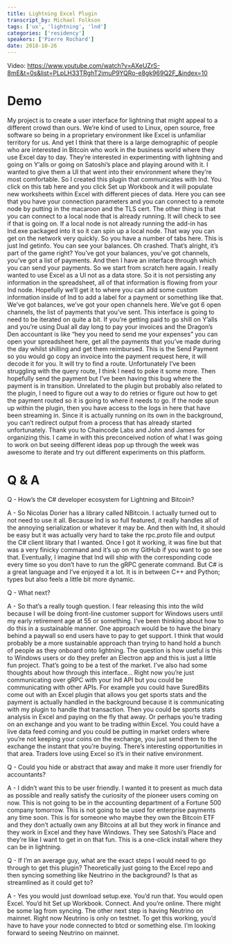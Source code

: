 ```yaml
---
title: Lightning Excel Plugin 
transcript_by: Michael Folkson
tags: ['ux', 'lightning', 'lnd']
categories: ['residency']
speakers: ['Pierre Rochard']
date: 2018-10-26
---
```


Video: <https://www.youtube.com/watch?v=AXeUZrS-8mE&t=0s&list=PLpLH33TRghT2jmuP9YQRo-e8gk969Q2F_&index=10>


# Demo

My project is to create a user interface for lightning that might appeal to a different crowd than ours. We’re kind of used to Linux, open source, free software so being in a proprietary environment like Excel is unfamiliar territory for us. And yet I think that there is a large demographic of people who are interested in Bitcoin who work in the business world where they use Excel day to day. They’re interested in experimenting with lightning and going on Y’alls or going on Satoshi’s place and playing around with it. I wanted to give them a UI that went into their environment where they’re most comfortable. So I created this plugin that communicates with lnd. You click on this tab here and you click Set up Workbook and it will populate new worksheets within Excel with different pieces of data. Here you can see that you have your connection parameters and you can connect to a remote node by putting in the macaroon and the TLS cert. The other thing is that you can connect to a local node that is already running. It will check to see if that is going on. If a local node is not already running the add-in has lnd.exe packaged into it so it can spin up a local node. That way you can get on the network very quickly. So you have a number of tabs here. This is just lnd getinfo. You can see your balances. Oh crashed. That’s alright, it’s part of the game right? You’ve got your balances, you’ve got channels, you’ve got a list of payments. And then I have an interface through which you can send your payments. So we start from scratch here again. I really wanted to use Excel as a UI not as a data store. So it is not persisting any information in the spreadsheet, all of that information is flowing from your lnd node. Hopefully we’ll get it to where you can add some custom information inside of lnd to add a label for a payment or something like that. We’ve got balances, we’ve got your open channels here. We’ve got 6 open channels, the list of payments that you’ve sent. This interface is going to need to be iterated on quite a bit. If you’re getting paid to go shill on Y’alls and you’re using Dual all day long to pay your invoices and the Dragon’s Den accountant is like “hey you need to send me your expenses” you can open your spreadsheet here, get all the payments that you’ve made during the day whilst shilling and get them reimbursed. This is the Send Payment so you would go copy an invoice into the payment request here, it will decode it for you. It will try to find a route. Unfortunately I’ve been struggling with the query route, I think I need to poke it some more. Then hopefully send the payment but I’ve been having this bug where the payment is in transition. Unrelated to the plugin but probably also related to the plugin, I need to figure out a way to do retries or figure out how to get the payment routed so it is going to where it needs to go. If the node spun up within the plugin, then you have access to the logs in here that have been streaming in. Since it is actually running on its own in the background, you can’t redirect output from a process that has already started unfortunately. Thank you to Chaincode Labs and John and James for organizing this. I  came in with this preconceived notion of what I was going to work on but seeing different ideas pop up through the week was awesome to iterate and try out different experiments on this platform. 

# Q & A

Q - How’s the C# developer ecosystem for Lightning and Bitcoin?

A - So Nicolas Dorier has a library called NBitcoin. I actually turned out to not need to use it all. Because lnd is so full featured, it really handles all of the annoying serialization or whatever it may be. And then with lnd, it should be easy but it was actually very hard to take the rpc.proto file and output the C# client library that I wanted. Once I got it working, it was fine but that was a very finicky command and it’s up on my GitHub if you want to go see that. Eventually, I imagine that lnd will ship with the corresponding code every time so you don’t have to run the gRPC generate command. But C# is a great language and I’ve enjoyed it a lot. It is in between C++ and Python; types but also feels a little bit more dynamic.

Q - What next?

A - So that’s a really tough question. I fear releasing this into the wild because I will be doing front-line customer support for Windows users until my early retirement age at 55 or something. I’ve been thinking about how to do this in a sustainable manner. One approach would be to have the binary behind a paywall so end users have to pay to get support. I think that would probably be a more sustainable approach than trying to hand hold a bunch of people as they onboard onto lightning. The question is how useful is this to Windows users or do they prefer an Electron app and this is just a little fun project. That’s going to be a test of the market. I’ve also had some thoughts about how through this interface… Right now you’re just communicating over gRPC with your lnd API but you could be communicating with other APIs. For example you could have SuredBits come out with an Excel plugin that allows you get sports stats and the payment is actually handled in the background because it is communicating with my plugin to handle that transaction. Then you could be sports stats analysis in Excel and paying on the fly that away. Or perhaps you’re trading on an exchange and you want to be trading within Excel. You could have a live data feed coming and you could be putting in market orders where you’re not keeping your coins on the exchange, you just send them to the exchange the instant that you’re buying. There’s interesting opportunities in that area. Traders love using Excel so it’s in their native environment.

Q - Could you hide or abstract that away and make it more user friendly for accountants?

A - I didn’t want this to be user friendly. I wanted it to present as much data as possible and really satisfy the curiosity of the pioneer users coming on now. This is not going to be in the accounting department of a Fortune 500 company tomorrow. This is not going to be used for enterprise payments any time soon. This is for someone who maybe they own the Bitcoin ETF and they don’t actually own any Bitcoins at all but they work in finance and they work in Excel and they have Windows. They see Satoshi’s Place and they’re like I want to get in on that fun. This is a one-click install where they can be in lightning. 

Q - If I’m an average guy, what are the exact steps I would need to go through to get this plugin? Theoretically just going to the Excel repo and then syncing something like Neutrino in the background? Is that as streamlined as it could get to?

A - Yes you would just download setup.exe. You’d run that. You would open Excel. You’d hit Set up Workbook. Connect. And you’re online. There might be some lag from syncing. The other next step is having Neutrino on mainnet. Right now Neutrino is only on testnet. To get this working, you’d have to have your node connected to btcd or something else. I’m looking forward to seeing Neutrino on mainnet.
